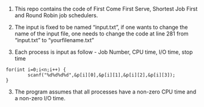 1. This repo contains the code of First Come First Serve, Shortest Job First and Round Robin job schedulers.

2. The input is fixed to be named “input.txt”, if one wants to change the name of the input file, one needs to change the code at line 281 from “input.txt” to “yourfilename.txt”

4. Each process is input as follow - Job Number, CPU time, I/O time, stop time
```
for(int i=0;i<n;i++) {
        scanf("%d%d%d%d",&p[i][0],&p[i][1],&p[i][2],&p[i][3]);
}
```
3. The program assumes that all processes have a non-zero CPU time and a non-zero I/O time.
